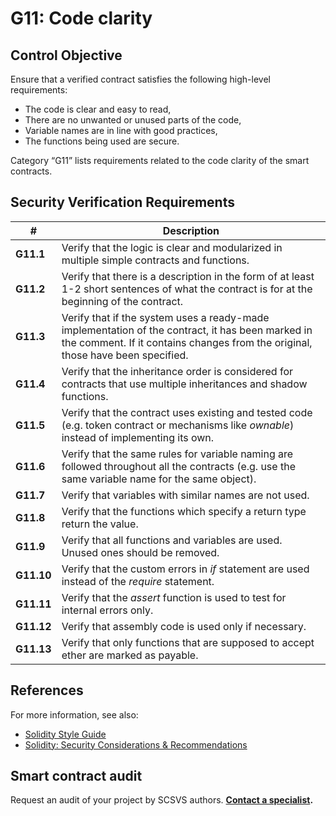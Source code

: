 # G11: Code clarity

## Control Objective

Ensure that a verified contract satisfies the following high-level requirements:
* The code is clear and easy to read,
* There are no unwanted or unused parts of the code,
* Variable names are in line with good practices,
* The functions being used are secure.

Category “G11” lists requirements related to the code clarity of the smart contracts.

## Security Verification Requirements

| # | Description |
| --- | --- |
| **G11.1** | Verify that the logic is clear and modularized in multiple simple contracts and functions. | 
| **G11.2** | Verify that there is a description in the form of at least 1-2 short sentences of what the contract is for at the beginning of the contract. | 
| **G11.3** | Verify that if the system uses a ready-made implementation of the contract, it has been marked in the comment. If it contains changes from the original, those have been specified. |
| **G11.4** | Verify that the inheritance order is considered for contracts that use multiple inheritances and shadow functions.  | 
| **G11.5** | Verify that the contract uses existing and tested code (e.g. token contract or mechanisms like *ownable*) instead of implementing its own. | 
| **G11.6** | Verify that the same rules for variable naming are followed throughout all the contracts (e.g. use the same variable name for the same object). | 
| **G11.7** | Verify that variables with similar names are not used. | 
| **G11.8** | Verify that the functions which specify a return type return the value. | 
| **G11.9** | Verify that all functions and variables are used. Unused ones should be removed. | 
| **G11.10** | Verify that the custom errors in *if* statement are used instead of the *require* statement. | 
| **G11.11** | Verify that the *assert* function is used to test for internal errors only. | 
| **G11.12** | Verify that assembly code is used only if necessary. |
| **G11.13** | Verify that only functions that are supposed to accept ether are marked as payable. | 


## References

For more information, see also:

* [Solidity Style Guide](https://docs.soliditylang.org/en/latest/style-guide.html)
* [Solidity: Security Considerations & Recommendations](https://solidity.readthedocs.io/en/v0.5.10/security-considerations.html#recommendations)

## Smart contract audit

Request an audit of your project by SCSVS authors.
**[Contact a specialist](https://composable-security.com/contact/).**